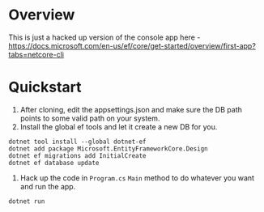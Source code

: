 # Overview
This is just a hacked up version of the console app here - https://docs.microsoft.com/en-us/ef/core/get-started/overview/first-app?tabs=netcore-cli 

# Quickstart

1. After cloning, edit the appsettings.json and make sure the DB path points to some valid path on your system.
1. Install the global ef tools and let it create a new DB for you.
```
dotnet tool install --global dotnet-ef
dotnet add package Microsoft.EntityFrameworkCore.Design
dotnet ef migrations add InitialCreate
dotnet ef database update
```
1. Hack up the code in `Program.cs` `Main` method to do whatever you want and run the app.
```
dotnet run
```

